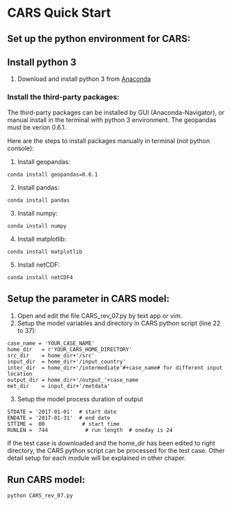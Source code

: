 # CARS Quick Start

## Set up the python environment for CARS:

## Install python 3

1. Download and install python 3 from [Anaconda](https://www.anaconda.com/products/individual)

### Install the third-party packages:
The third-party packages can be installed by GUI (Anaconda-Navigator), or manual install in the terminal with python 3 environment. The geopandas must be verion 0.6.1.

Here are the steps to install packages manually in terminal (not python console):

1. Install geopandas:
```
conda install geopandas=0.6.1
```
2. Install pandas:
```
conda install pandas
```
3. Install numpy:
```
conda install numpy
```
4. Install matplotlib:
```
conda install matplotlib
```
5. Install netCDF:
```
conda install netCDF4
```

## Setup the parameter in CARS model:

1. Open and edit the file CARS_rev_07.py by text app or vim.
2. Setup the model variables and directory in CARS python script (line 22 to 37):
```
case_name = 'YOUR_CASE_NAME'
home_dir   = r'YOUR_CARS_HOME_DIRECTORY'
src_dir    = home_dir+'/src'
input_dir  = home_dir+'/input_country'
inter_dir  = home_dir+'/intermediate'#+case_name# for different input location
output_dir = home_dir+'/output_'+case_name
met_dir    = input_dir+'/metdata'
```
3. Setup the model process duration of output
```
STDATE = '2017-01-01'  # start date
ENDATE = '2017-01-31'  # end date
STTIME =  00            # start time 
RUNLEN =  744            # run length  # oneday is 24
```

If the test case is downloaded and the home_dir has been edited to right directory, the CARS python script can be processed for the test case. Other detail setup for each module will be explained in other chaper. 

## Run CARS model:
```
python CARS_rev_07.py
```
